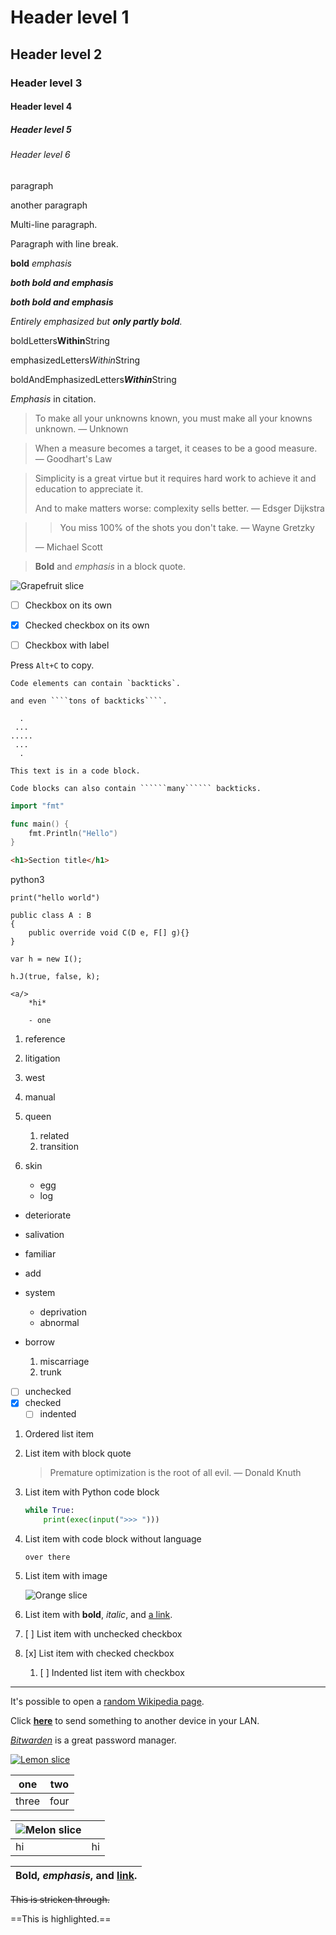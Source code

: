 # Header level 1

## Header level 2

### Header level 3

#### Header level 4

##### Header level 5

###### Header level 6

paragraph

another paragraph

Multi-line
paragraph.

Paragraph with 
line break.

**bold**
*emphasis*

***both bold and emphasis***

***both bold and emphasis***

*Entirely emphasized but **only partly bold**.*

boldLetters**Within**String

emphasizedLetters*Within*String

boldAndEmphasizedLetters***Within***String

<a/>

*Emphasis* in citation.

> To make all your unknowns known, you must make all your knowns unknown. — Unknown

> When a measure becomes a target, it ceases to be a good measure. — Goodhart's Law

> Simplicity is a great virtue but it requires hard work to achieve it and education to appreciate it.
>
> And to make matters worse: complexity sells better. — Edsger Dijkstra

> > You miss 100% of the shots you don't take. — Wayne Gretzky
>
> — Michael Scott

> **Bold** and *emphasis* in a block quote.

![Grapefruit slice](grapefruit-slice.jpg)

- [ ] Checkbox on its own

- [x] Checked checkbox on its own

- [ ] Checkbox with label

Press `Alt+C` to copy.

``Code elements can contain `backticks`.``

`````and even ````tons of backticks````.`````

```
  .
 ...
.....
 ...
  .
```

```
This text is in a code block.
```

```````
Code blocks can also contain ``````many`````` backticks.
```````

```go
import "fmt"

func main() {
    fmt.Println("Hello")
}
```

```html
<h1>Section title</h1>
```

python3

```python3
print("hello world")
```

```
public class A : B
{
    public override void C(D e, F[] g){}
}
```

```
var h = new I();
 
h.J(true, false, k);
```

```
<a/>
    *hi*
    
    - one
```

1. reference
2. litigation
3. west

1. manual
2. queen
    1. related
    2. transition
3. skin
    - egg
    - log

- deteriorate
- salivation
- familiar

- add
- system
    - deprivation
    - abnormal
- borrow
    1. miscarriage
    2. trunk
- [ ] unchecked
- [x] checked
    - [ ] indented

1. Ordered list item
2. List item with block quote
    
    > Premature optimization is the root of all evil. — Donald Knuth
    
3. List item with Python code block
    
    ```python
    while True:
        print(exec(input(">>> ")))
    ```
    
4. List item with code block without language
    
    ```
    over there
    ```
    
5. List item with image
    
    ![Orange slice](orange-slice.jpg)
    
6. List item with **bold**, *italic*, and [a link](https://puter.com/app/code).
7. [ ] List item with unchecked checkbox
8. [x] List item with checked checkbox
    1. [ ] Indented list item with checkbox

* * *

It's possible to open a [random Wikipedia page](https://en.wikipedia.org/wiki/Special:Random).

Click **[here](https://pairdrop.net/)** to send something to another device in your LAN.

*[Bitwarden](https://bitwarden.com/)* is a great password manager.

[![Lemon slice](lemon-slice.jpg)](zombo.com)

| one | two |
| --- | --- |
| three | four |

| ![Melon slice](melon-slice.jpg) |  |
| --- | --- |
| hi | hi |

| **Bold**, *emphasis*, and [link](https://gchq.github.io/CyberChef/). |
| --- |

~~This is stricken through.~~

==This is highlighted.==
